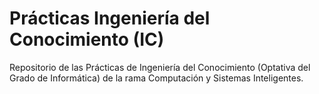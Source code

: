 # Prácticas Ingeniería del Conocimiento (IC)
Repositorio de las Prácticas de Ingeniería del Conocimiento (Optativa del Grado de Informática) de la rama Computación y Sistemas Inteligentes.

